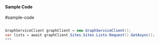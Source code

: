 #### Sample Code
#sample-code 

```C#

GraphServiceClient graphClient = new GraphServiceClient();
var lists = await graphClient.Sites.Sites.Lists.Request().GetAsync();
*** 

```